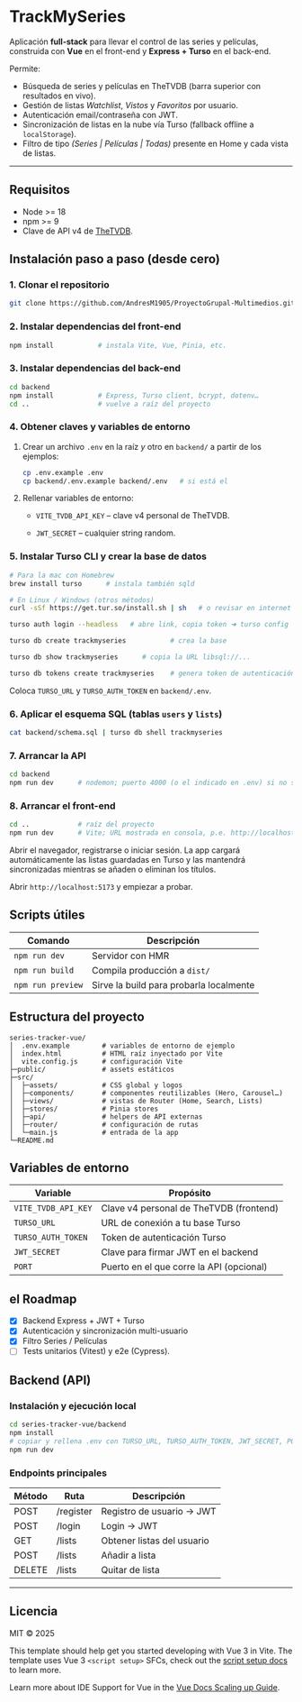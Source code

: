 # TrackMySeries

Aplicación **full-stack** para llevar el control de las series y películas, construida con **Vue** en el front-end y **Express + Turso** en el back-end.

Permite:
- Búsqueda de series y películas en TheTVDB (barra superior con resultados en vivo).
- Gestión de listas *Watchlist*, *Vistos* y *Favoritos* por usuario.
- Autenticación email/contraseña con JWT.
- Sincronización de listas en la nube vía Turso (fallback offline a `localStorage`).
- Filtro de tipo *(Series | Películas | Todas)* presente en Home y cada vista de listas.

---

## Requisitos

- Node >= 18
- npm >= 9
- Clave de API v4 de [TheTVDB](https://thetvdb.com/).

## Instalación paso a paso (desde cero)

### 1. Clonar el repositorio
```bash
git clone https://github.com/AndresM1905/ProyectoGrupal-Multimedios.git

```

### 2. Instalar dependencias del front-end
```bash
npm install           # instala Vite, Vue, Pinia, etc.
```

### 3. Instalar dependencias del back-end
```bash
cd backend
npm install           # Express, Turso client, bcrypt, dotenv…
cd ..                 # vuelve a raíz del proyecto
```

### 4. Obtener claves y variables de entorno
1. Crear un archivo `.env` en la raíz *y* otro en `backend/` a partir de los ejemplos:
   ```bash
   cp .env.example .env
   cp backend/.env.example backend/.env   # si está el
   ```
2. Rellenar variables de entorno:
   * `VITE_TVDB_API_KEY` – clave v4 personal de TheTVDB.
  
   * `JWT_SECRET` – cualquier string random.

### 5. Instalar Turso CLI y crear la base de datos
```bash
# Para la mac con Homebrew
brew install turso      # instala también sqld

# En Linux / Windows (otros métodos)
curl -sSf https://get.tur.so/install.sh | sh   # o revisar en internet

turso auth login --headless   # abre link, copia token ➜ turso config set token "..."

turso db create trackmyseries           # crea la base

turso db show trackmyseries      # copia la URL libsql://...

turso db tokens create trackmyseries    # genera token de autenticación
```
Coloca `TURSO_URL` y `TURSO_AUTH_TOKEN` en `backend/.env`.

### 6. Aplicar el esquema SQL (tablas `users` y `lists`)
```bash
cat backend/schema.sql | turso db shell trackmyseries
```

### 7. Arrancar la API
```bash
cd backend
npm run dev      # nodemon; puerto 4000 (o el indicado en .env) si no sirve el comando se puede usar npm start.
```

### 8. Arrancar el front-end
```bash
cd ..            # raíz del proyecto
npm run dev      # Vite; URL mostrada en consola, p.e. http://localhost:5173
```

 Abrir el navegador, registrarse o iniciar sesión.
La app cargará automáticamente las listas guardadas en Turso y las mantendrá sincronizadas mientras se añaden o eliminan los títulos.


Abrir `http://localhost:5173` y empiezar a probar.

## Scripts útiles

| Comando            | Descripción                                  |
|--------------------|----------------------------------------------|
| `npm run dev`      | Servidor con HMR                             |
| `npm run build`    | Compila producción a `dist/`                 |
| `npm run preview`  | Sirve la build para probarla localmente      |

## Estructura del proyecto

```
series-tracker-vue/
│  .env.example        # variables de entorno de ejemplo
│  index.html          # HTML raíz inyectado por Vite
│  vite.config.js      # configuración Vite
├─public/              # assets estáticos
├─src/
│  ├─assets/           # CSS global y logos
│  ├─components/       # componentes reutilizables (Hero, Carousel…)
│  ├─views/            # vistas de Router (Home, Search, Lists)
│  ├─stores/           # Pinia stores
│  ├─api/              # helpers de API externas
│  ├─router/           # configuración de rutas
│  └─main.js           # entrada de la app
└─README.md
```

## Variables de entorno

| Variable            | Propósito                                    |
|---------------------|----------------------------------------------|
| `VITE_TVDB_API_KEY` | Clave v4 personal de TheTVDB (frontend) |
| `TURSO_URL`        | URL de conexión a tu base Turso            |
| `TURSO_AUTH_TOKEN` | Token de autenticación Turso                |
| `JWT_SECRET`       | Clave para firmar JWT en el backend         |
| `PORT`             | Puerto en el que corre la API (opcional)    |

## el Roadmap

- [x] Backend Express + JWT + Turso
- [x] Autenticación y sincronización multi-usuario
- [x] Filtro Series / Películas
- [ ] Tests unitarios (Vitest) y e2e (Cypress).

## Backend (API)

### Instalación y ejecución local
```bash
cd series-tracker-vue/backend
npm install
# copiar y rellena .env con TURSO_URL, TURSO_AUTH_TOKEN, JWT_SECRET, PORT
npm run dev
```

### Endpoints principales
| Método | Ruta      | Descripción |
|--------|-----------|-------------|
| POST   | /register | Registro de usuario → JWT |
| POST   | /login    | Login → JWT |
| GET    | /lists    | Obtener listas del usuario |
| POST   | /lists    | Añadir a lista |
| DELETE | /lists    | Quitar de lista |

---

## Licencia

MIT © 2025   

This template should help get you started developing with Vue 3 in Vite. The template uses Vue 3 `<script setup>` SFCs, check out the [script setup docs](https://v3.vuejs.org/api/sfc-script-setup.html#sfc-script-setup) to learn more.

Learn more about IDE Support for Vue in the [Vue Docs Scaling up Guide](https://vuejs.org/guide/scaling-up/tooling.html#ide-support).
